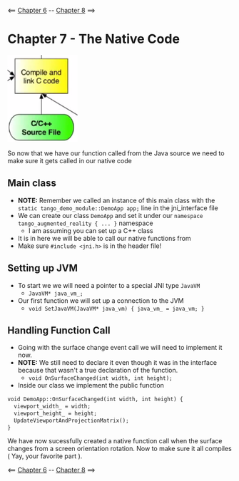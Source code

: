 <== [Chapter 6](./Chapter_06.md) -- [Chapter 8](./Chapter_08.md) ==>

# Chapter 7 - The Native Code

![Native Code](../Images/Native_Code.png)

So now that we have our function called from the Java source we need to make sure it gets called in our native code

## Main class
* **NOTE:** Remember we called an instance of this main class with the `static tango_demo_module::DemoApp app;` line in the jni_interface file
* We can create our class `DemoApp` and set it under our `namespace tango_augmented_reality { ... }` namespace
	* I am assuming you can set up a C++ class
* It is in here we will be able to call our native functions from
* Make sure `#include <jni.h>` is in the header file!

## Setting up JVM
* To start we we will need a pointer to a special JNI type `JavaVM`
	* `JavaVM* java_vm_;`	
* Our first function we will set up a connection to the JVM
	* `void SetJavaVM(JavaVM* java_vm) { java_vm_ = java_vm; }`

## Handling Function Call
* Going with the surface change event call we will need to implement it now.
* **NOTE:** We still need to declare it even though it was in the interface because that wasn't a true declaration of the function.
	* `void OnSurfaceChanged(int width, int height);`
* Inside our class we implement the public function

```
void DemoApp::OnSurfaceChanged(int width, int height) {
  viewport_width_ = width;
  viewport_height_ = height;
  UpdateViewportAndProjectionMatrix();
}
```
We have now sucessfully created a native function call when the surface changes from a screen orientation rotation. Now to make sure it all compiles ( Yay, your favorite part ).

<== [Chapter 6](./Chapter_06.md) -- [Chapter 8](./Chapter_08.md) ==>